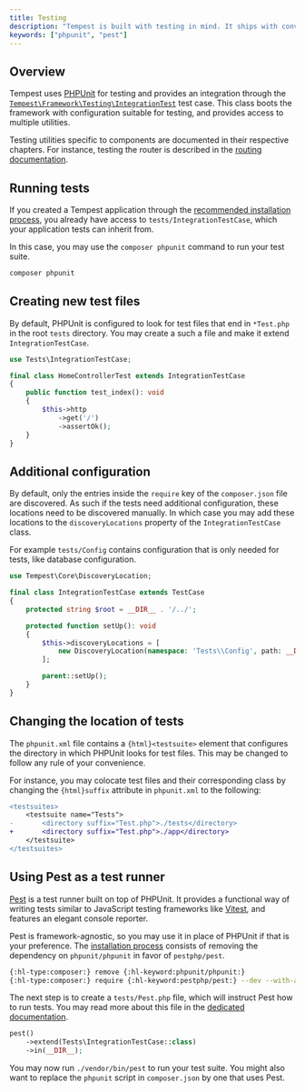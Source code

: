 ```yaml
---
title: Testing
description: "Tempest is built with testing in mind. It ships with convenient utilities that make it easy to test application code without boilerplate."
keywords: ["phpunit", "pest"]
---
```


## Overview

Tempest uses [PHPUnit](https://phpunit.de) for testing and provides an integration through the [`Tempest\Framework\Testing\IntegrationTest`](https://github.com/tempestphp/tempest-framework/blob/main/src/Tempest/Framework/Testing/IntegrationTest.php) test case. This class boots the framework with configuration suitable for testing, and provides access to multiple utilities.

Testing utilities specific to components are documented in their respective chapters. For instance, testing the router is described in the [routing documentation](./01-routing.md#testing).

## Running tests

If you created a Tempest application through the [recommended installation process](../0-getting-started/02-installation.md), you already have access to `tests/IntegrationTestCase`, which your application tests can inherit from.

In this case, you may use the `composer phpunit` command to run your test suite.

```sh
composer phpunit
```

## Creating new test files

By default, PHPUnit is configured to look for test files that end in `*Test.php` in the root `tests` directory. You may create a such a file and make it extend `IntegrationTestCase`.

```php tests/HomeControllerTest.php
use Tests\IntegrationTestCase;

final class HomeControllerTest extends IntegrationTestCase
{
    public function test_index(): void
    {
        $this->http
            ->get('/')
            ->assertOk();
    }
}
```

## Additional configuration

By default, only the entries inside the `require` key of the `composer.json` file are discovered.
As such if the tests need additional configuration, these locations need to be discovered manually.
In which case you may add these locations to the `discoveryLocations` property of the `IntegrationTestCase` class.

For example `tests/Config` contains configuration that is only needed for tests, like database configuration.

```php tests/IntegrationTestCase.php
use Tempest\Core\DiscoveryLocation;

final class IntegrationTestCase extends TestCase
{
    protected string $root = __DIR__ . '/../';

    protected function setUp(): void
    {
        $this->discoveryLocations = [
            new DiscoveryLocation(namespace: 'Tests\\Config', path: __DIR__ . '/Config'),
        ];

        parent::setUp();
    }
}
```

## Changing the location of tests

The `phpunit.xml` file contains a `{html}<testsuite>` element that configures the directory in which PHPUnit looks for test files. This may be changed to follow any rule of your convenience.

For instance, you may colocate test files and their corresponding class by changing the `{html}suffix` attribute in `phpunit.xml` to the following:

```diff phpunit.xml
<testsuites>
	<testsuite name="Tests">
-		<directory suffix="Test.php">./tests</directory>
+		<directory suffix="Test.php">./app</directory>
	</testsuite>
</testsuites>
```

## Using Pest as a test runner

[Pest](https://pestphp.com/) is a test runner built on top of PHPUnit. It provides a functional way of writing tests similar to JavaScript testing frameworks like [Vitest](https://vitest.dev/), and features an elegant console reporter.

Pest is framework-agnostic, so you may use it in place of PHPUnit if that is your preference. The [installation process](https://pestphp.com/docs/installation) consists of removing the dependency on `phpunit/phpunit` in favor of `pestphp/pest`.

```sh
{:hl-type:composer:} remove {:hl-keyword:phpunit/phpunit:}
{:hl-type:composer:} require {:hl-keyword:pestphp/pest:} --dev --with-all-dependencies
```

The next step is to create a `tests/Pest.php` file, which will instruct Pest how to run tests. You may read more about this file in the [dedicated documentation](https://pestphp.com/docs/configuring-tests).

```php tests/Pest.php
pest()
    ->extend(Tests\IntegrationTestCase::class)
    ->in(__DIR__);
```

You may now run `./vendor/bin/pest` to run your test suite. You might also want to replace the `phpunit` script in `composer.json` by one that uses Pest.
